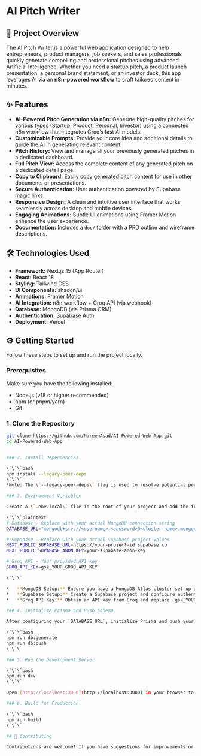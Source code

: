 # AI Pitch Writer

## 🚀 Project Overview

The AI Pitch Writer is a powerful web application designed to help entrepreneurs, product managers, job seekers, and sales professionals quickly generate compelling and professional pitches using advanced Artificial Intelligence. Whether you need a startup pitch, a product launch presentation, a personal brand statement, or an investor deck, this app leverages AI via an **n8n-powered workflow** to craft tailored content in minutes.

## ✨ Features

* **AI-Powered Pitch Generation via n8n:** Generate high-quality pitches for various types (Startup, Product, Personal, Investor) using a connected n8n workflow that integrates Groq’s fast AI models.
* **Customizable Prompts:** Provide your core idea and additional details to guide the AI in generating relevant content.
* **Pitch History:** View and manage all your previously generated pitches in a dedicated dashboard.
* **Full Pitch View:** Access the complete content of any generated pitch on a dedicated detail page.
* **Copy to Clipboard:** Easily copy generated pitch content for use in other documents or presentations.
* **Secure Authentication:** User authentication powered by Supabase magic links.
* **Responsive Design:** A clean and intuitive user interface that works seamlessly across desktop and mobile devices.
* **Engaging Animations:** Subtle UI animations using Framer Motion enhance the user experience.
* **Documentation:** Includes a `doc/` folder with a PRD outline and wireframe descriptions.

## 🛠️ Technologies Used

* **Framework:** Next.js 15 (App Router)
* **React:** React 18
* **Styling:** Tailwind CSS
* **UI Components:** shadcn/ui
* **Animations:** Framer Motion
* **AI Integration:** n8n workflow + Groq API (via webhook)
* **Database:** MongoDB (via Prisma ORM)
* **Authentication:** Supabase Auth
* **Deployment:** Vercel

## ⚙️ Getting Started

Follow these steps to set up and run the project locally.

### Prerequisites

Make sure you have the following installed:

* Node.js (v18 or higher recommended)
* npm (or pnpm/yarn)
* Git

### 1. Clone the Repository

```bash
git clone https://github.com/NareenAsad/AI-Powered-Web-App.git
cd AI-Powered-Web-App


### 2. Install Dependencies

\`\`\`bash
npm install --legacy-peer-deps
\`\`\`
*Note: The \`--legacy-peer-deps\` flag is used to resolve potential peer dependency conflicts with React 19 Release Candidates.*

### 3. Environment Variables

Create a \`.env.local\` file in the root of your project and add the following environment variables. You can use \`.env.example\` as a template.

\`\`\`plaintext
# Database - Replace with your actual MongoDB connection string
DATABASE_URL="mongodb+srv://<username>:<password>@<cluster-name>.mongodb.net/<dbname>?retryWrites=true&w=majority"

# Supabase - Replace with your actual Supabase project values
NEXT_PUBLIC_SUPABASE_URL=https://your-project-id.supabase.co
NEXT_PUBLIC_SUPABASE_ANON_KEY=your-supabase-anon-key

# Groq API - Your provided API key
GROQ_API_KEY=gsk_YOUR_GROQ_API_KEY

\`\`\`

*   **MongoDB Setup:** Ensure you have a MongoDB Atlas cluster set up and replace `<username>`, `<password>`, `<cluster-name>`, and `<dbname>` with your actual database credentials.
*   **Supabase Setup:** Create a Supabase project and configure authentication (e.g., Email Magic Link). Get your project URL and Anon Key from your Supabase project settings.
*   **Groq API Key:** Obtain an API key from Groq and replace `gsk_YOUR_GROQ_API_KEY`.

### 4. Initialize Prisma and Push Schema

After configuring your `DATABASE_URL`, initialize Prisma and push your schema to MongoDB:

\`\`\`bash
npm run db:generate
npm run db:push
\`\`\`

### 5. Run the Development Server

\`\`\`bash
npm run dev
\`\`\`

Open [http://localhost:3000](http://localhost:3000) in your browser to see the application.

### 6. Build for Production

\`\`\`bash
npm run build
\`\`\`

## 🤝 Contributing

Contributions are welcome! If you have suggestions for improvements or find any bugs, please open an issue or submit a pull request.
